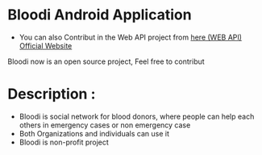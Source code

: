 # Bloodi Android Application
+ You can also Contribut in the Web API project from [here (WEB API)](https://github.com/oussaki/bloodi-web-api)
[Official Website](https://www.blood-i.com)

Bloodi now is an open source project,
Feel free to contribut


# Description :
 - Bloodi is social network for blood donors, where people can help each others in emergency cases or non emergency case
 - Both Organizations and individuals can use it 
 - Bloodi is non-profit project